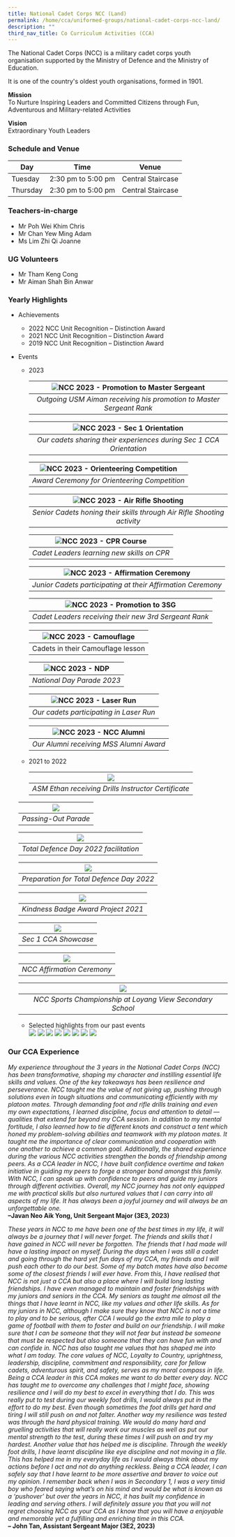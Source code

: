 ```yaml
---
title: National Cadet Corps NCC (Land)
permalink: /home/cca/uniformed-groups/national-cadet-corps-ncc-land/
description: ""
third_nav_title: Co Curriculum Activities (CCA)
---
```

The National Cadet Corps (NCC) is a military cadet corps youth organisation supported by the Ministry of Defence and the Ministry of Education. 

It is one of the country's oldest youth organisations, formed in 1901.


**Mission**<br>To Nurture Inspiring Leaders and Committed Citizens through Fun, Adventurous and Military-related Activities

**Vision** <br>Extraordinary Youth Leaders


### Schedule and Venue

|Day|Time|Venue|
|---|---|---|
|Tuesday|2:30 pm to 5:00 pm| Central Staircase|
|Thursday|2:30 pm to 5:00 pm| Central Staircase|

### Teachers-in-charge

*   Mr Poh Wei Khim Chris
*   Mr Chan Yew Ming Adam
*   Ms Lim Zhi Qi Joanne

### UG Volunteers

*   Mr Tham Keng Cong
*   Mr Aiman Shah Bin Anwar


### Yearly Highlights

* Achievements
   * 2022 NCC Unit Recognition – Distinction Award
   * 2021 NCC Unit Recognition – Distinction Award
   * 2019 NCC Unit Recognition – Distinction Award

* Events
   * 2023<br>

     |![NCC 2023 - Promotion to Master Sergeant](/images/CCA/NCC/ncc_2023_01.jpg)|
		|:---:|
		|*Outgoing USM Aiman receiving his promotion to Master Sergeant Rank*|
		
	 |![NCC 2023 - Sec 1 Orientation](/images/CCA/NCC/ncc_2023_02.jpg)|
		|:---:|
		|*Our cadets sharing their experiences during Sec 1 CCA Orientation*|
		
	 |![NCC 2023 - Orienteering Competition](/images/CCA/NCC/ncc_2023_03.jpg)|
		|:---:|
		|*Award Ceremony for Orienteering Competition*|
		
	 |![NCC 2023 - Air Rifle Shooting](/images/CCA/NCC/ncc_2023_04.jpg)|
		|:---:|
		|*Senior Cadets honing their skills through Air Rifle Shooting activity*|
		
	 |![NCC 2023 - CPR Course](/images/CCA/NCC/ncc_2023_05.jpg)|
		|:---:|
		|*Cadet Leaders learning new skills on CPR*|
		
	 |![NCC 2023 - Affirmation Ceremony](/images/CCA/NCC/ncc_2023_06.jpg)|
		|:---:|
		|*Junior Cadets participating at their Affirmation Ceremony*|
		
	 |![NCC 2023 - Promotion to 3SG](/images/CCA/NCC/ncc_2023_07.jpg)|
		|:---:|
		|*Cadet Leaders receiving their new 3rd Sergeant Rank*|
		
	 |![NCC 2023 - Camouflage](/images/CCA/NCC/ncc_2023_08.jpg)|
		|:---:|
		|Cadets in their Camouflage lesson|
		
	 |![NCC 2023 - NDP](/images/CCA/NCC/ncc_2023_09.jpg)|
		|:---:|
		|*National Day Parade 2023*|
		
	 |![NCC 2023 - Laser Run](/images/CCA/NCC/ncc_2023_10.jpg)|
		|:---:|
		|*Our cadets participating in Laser Run*|
		
	 |![NCC 2023 - NCC Alumni](/images/CCA/NCC/ncc_2023_11.jpg)|
		|:---:|
		|*Our Alumni receiving MSS Alumni Award*|

   * 2021 to 2022<br>
   
     |![](/images/NCC0.jpg)|
		|:---:|
		|*ASM Ethan receiving Drills Instructor Certificate*|
		
	|![](/images/NCC1.jpg)|
    |:---:|
    |*Passing-Out Parade*|

	|![](/images/NCC2.jpg)|
    |:---:|
    |*Total Defence Day 2022 facilitation*|

	|![](/images/NCC3.jpg)|
    |:---:|
    |*Preparation for Total Defence Day 2022*|

	|![](/images/NCC4.jpg)|
    |:---:|
    |*Kindness Badge Award Project 2021*|

	|![](/images/NCC5.jpg)|
    |:---:|
    |*Sec 1 CCA Showcase*|

	|![](/images/ncc-01-1.jpg)|
    |:---:|
    |*NCC Affirmation Ceremony*|

	|![](/images/ncc-02.jpg)|
    |:---:|
    |*NCC Sports Championship at Loyang View Secondary School*|

   * Selected highlights from our past events<br>
   ![](/images/NCC6.jpg)
	 ![](/images/NCC7.jpg)
	 ![](/images/NCC8.jpg)
	 ![](/images/NCC9.jpg)
	 ![](/images/NCC10.jpg)
	 ![](/images/NCC11.jpg)
	 ![](/images/NCC12.jpg)
	 ![](/images/NCC13.jpg)
	 


### Our CCA Experience

*My experience throughout the 3 years in the National Cadet Corps (NCC) has been transformative, shaping my character and instilling essential life skills and values. One of the key takeaways has been resilience and perseverance. NCC taught me the value of not giving up, pushing through solutions even in tough situations and communicating efficiently with my platoon mates. Through demanding foot and rifle drills training and even my own expectations, I learned discipline, focus and attention to detail — qualities that extend far beyond my CCA session. In addition to my mental fortitude, I also learned how to tie different knots and construct a tent which honed my problem-solving abilities and teamwork with my platoon mates. It taught me the importance of clear communication and cooperation with one another to achieve a common goal. Additionally, the shared experience during the various NCC activities strengthen the bonds of friendship among peers. As a CCA leader in NCC, I have built confidence overtime and taken initiative in guiding my peers to forge a stronger bond amongst this family. With NCC, I can speak up with confidence to peers and guide my juniors through different activities. Overall, my NCC journey has not only equipped me with practical skills but also nurtured values that I can carry into all aspects of my life. It has always been a joyful journey and will always be an unforgettable one.*<br>
**–Javan Neo Aik Yong, Unit Sergeant Major (3E3, 2023)**

*These years in NCC to me have been one of the best times in my life, it will always be a journey that I will never forget. The friends and skills that I have gained in NCC will never be forgotten. The friends that I had made will have a lasting impact on myself. During the days when I was still a cadet and going through the hard yet fun days of my CCA, my friends and I will push each other to do our best. Some of my batch mates have also become some of the closest friends I will ever have. From this, I have realised that NCC is not just a CCA but also a place where I will build long lasting friendships. I have even managed to maintain and foster friendships with my juniors and seniors in the CCA. My seniors as taught me almost all the things that I have learnt in NCC, like my values and other life skills. As for my juniors in NCC, although I make sure they know that NCC is not a time to play and to be serious, after CCA I would go the extra mile to play a game of football with them to foster and build on our friendship. I will make sure that I can be someone that they will not fear but instead be someone that must be respected but also someone that they can have fun with and can confide in. NCC has also taught me values that has shaped me into what I am today. The core values of NCC, Loyalty to Country, uprightness, leadership, discipline, commitment and responsibility, care for fellow cadets, adventurous spirit, and safety, serves as my moral compass in life. Being a CCA leader in this CCA makes me want to do better every day. NCC has taught me to overcome any challenges that I might face, showing resilience and I will do my best to excel in everything that I do. This was really put to test during our weekly foot drills, I would always put in the effort to do my best. Even though sometimes the foot drills get hard and tiring I will still push on and not falter. Another way my resilience was tested was through the hard physical training. We would do many hard and gruelling activities that will really work our muscles as well as put our mental strength to the test, during these times I will push on and try my hardest. Another value that has helped me is discipline. Through the weekly foot drills, I have learnt discipline like eye discipline and not moving in a file. This has helped me in my everyday life as I would always think about my actions before I act and not do anything reckless. Being a CCA leader, I can safely say that I have learnt to be more assertive and braver to voice out my opinion. I remember back when I was in Secondary 1, I was a very timid boy who feared saying what’s on his mind and would be what is known as a ‘pushover’ but over the years in NCC, it has built my confidence in leading and serving others. I will definitely assure you that you will not regret choosing NCC as your CCA as I know that you will have a enjoyable and memorable yet a fulfilling and enriching time in this CCA.*<br>
**– John Tan, Assistant Sergeant Major (3E2, 2023)**